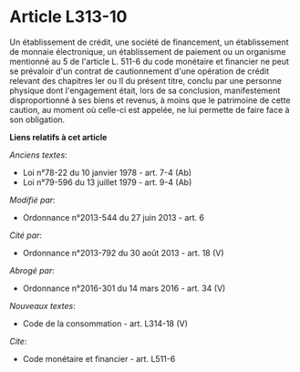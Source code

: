 # Article L313-10

Un établissement de crédit, une société de financement, un établissement de monnaie électronique, un établissement de
paiement ou un organisme mentionné au 5 de l'article L. 511-6 du code monétaire et financier ne peut se prévaloir d'un
contrat de cautionnement d'une opération de crédit relevant des chapitres Ier ou II du présent titre, conclu par une personne
physique dont l'engagement était, lors de sa conclusion, manifestement disproportionné à ses biens et revenus, à moins que le
patrimoine de cette caution, au moment où celle-ci est appelée, ne lui permette de faire face à son obligation.

**Liens relatifs à cet article**

_Anciens textes_:

  - Loi n°78-22 du 10 janvier 1978 - art. 7-4 (Ab)
  - Loi n°79-596 du 13 juillet 1979 - art. 9-4 (Ab)

_Modifié par_:

  - Ordonnance n°2013-544 du 27 juin 2013 - art. 6

_Cité par_:

  - Ordonnance n°2013-792 du 30 août 2013 - art. 18 (V)

_Abrogé par_:

  - Ordonnance n°2016-301 du 14 mars 2016 - art. 34 (V)

_Nouveaux textes_:

  - Code de la consommation - art. L314-18 (V)

_Cite_:

  - Code monétaire et financier - art. L511-6
